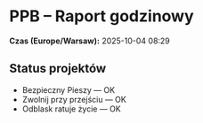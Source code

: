 # PPB – Raport godzinowy
**Czas (Europe/Warsaw):** 2025-10-04 08:29

## Status projektów
- Bezpieczny Pieszy — OK
- Zwolnij przy przejściu — OK
- Odblask ratuje życie — OK

